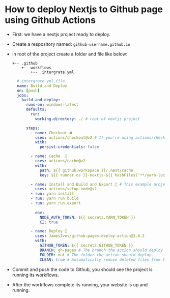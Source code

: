 # How to deploy Nextjs to Github page using Github Actions

- First: we have a nextjs project ready to deploy.
- Create a respository named: `github-username.github.io`
- in root of the project create a folder and file like below:
  ```
  +-- .github
      +-- workflows
          +-- .intergrate.yml
  ```
  ```yml
    # intergrate.yml file
    name: Build and Deploy
    on: [push]
    jobs:
      build-and-deploy:
        runs-on: windows-latest
        defaults:
          run:
            working-directory: ./ # root of nextjs project

        steps:
          - name: Checkout 🛎️
            uses: actions/checkout@v2 # If you're using actions/checkout@v2 you must set persist-credentials to false in most cases for the deployment to work correctly.
            with:
              persist-credentials: false

          - name: Cache  💾
            uses: actions/cache@v2
            with:
              path: ${{ github.workspace }}/.next/cache
              key: ${{ runner.os }}-nextjs-${{ hashFiles('**/yarn-lock.json') }}

          - name: Install and Build and Export 🔧 # This example project is built using yarn and outputs the result to the 'out' folder. Replace with the commands required to build your project, or remove this step entirely if your site is pre-built.
            uses: actions/setup-node@v2
          - run: yarn install
          - run: yarn run build
          - run: yarn run export
      
            env:
              NODE_AUTH_TOKEN: ${{ secrets.YARN_TOKEN }}
              CI: true

          - name: Deploy 🚀
            uses: JamesIves/github-pages-deploy-action@3.6.2
            with:
              GITHUB_TOKEN: ${{ secrets.GITHUB_TOKEN }}
              BRANCH: gh-pages # The branch the action should deploy to.
              FOLDER: out # The folder the action should deploy.
              CLEAN: true # Automatically remove deleted files from the deploy branch
  ```

- Commit and push the code to Github, you should see the project is running its workflows.
- After the workflows complete its running, your website is up and running.
